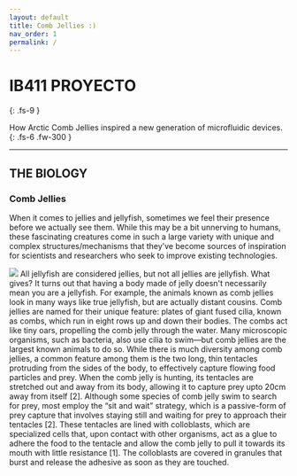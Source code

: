 ```yaml
---
layout: default
title: Comb Jellies :)
nav_order: 1
permalink: /
---
```


# IB411 PROYECTO
{: .fs-9 }

How Arctic Comb Jellies inspired a new generation of microfluidic devices.
{: .fs-6 .fw-300 }

---

## THE BIOLOGY

### Comb Jellies 

When it comes to jellies and jellyfish, sometimes we feel their presence before we actually see them. While this may be a bit unnerving to humans, these fascinating creatures come in such a large variety with unique and complex structures/mechanisms that they’ve become sources of inspiration for scientists and researchers who seek to improve existing technologies. 

![](https://pbs.twimg.com/media/D2-5ec2UYAAwgA_.jpg:large)
All jellyfish are considered jellies, but not all jellies are jellyfish. What gives? It turns out that having a body made of jelly doesn't necessarily mean you are a jellyfish. For example, the animals known as comb jellies look in many ways like true jellyfish, but are actually distant cousins. Comb jellies are named for their unique feature: plates of giant fused cilia, known as combs, which run in eight rows up and down their bodies. The combs act like tiny oars, propelling the comb jelly through the water. Many microscopic organisms, such as bacteria, also use cilia to swim—but comb jellies are the largest known animals to do so. While there is much diversity among comb jellies, a common feature among them is the two long, thin tentacles protruding from the sides of the body, to effectively capture flowing food particles and prey. When the comb jelly is hunting, its tentacles are stretched out and away from its body, allowing it to capture prey upto 20cm away from itself [2]. Although some species of comb jelly swim to search for prey, most employ the “sit and wait” strategy, which is a passive-form of prey capture that involves staying still and waiting for prey to approach their tentacles [2]. These tentacles are lined with colloblasts, which are specialized cells that, upon contact with other organisms, act as a glue to adhere the food to the tentacle and allow the comb jelly to pull it towards its mouth with little resistance [1]. The colloblasts are covered in granules that burst and release the adhesive as soon as they are touched. 


